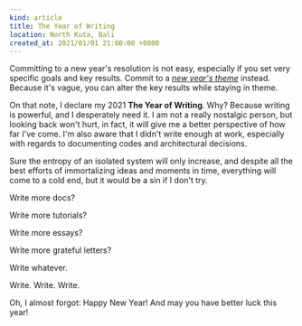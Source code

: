 ```yaml
---
kind: article
title: The Year of Writing
location: North Kuta, Bali
created_at: 2021/01/01 21:00:00 +0800
---
```


Committing to a new year's resolution is not easy, especially if you set very specific goals and key results. Commit to a [*new year's theme*](https://www.youtube.com/watch?v=NVGuFdX5guE) instead. Because it's vague, you can alter the key results while staying in theme.

On that note, I declare my 2021 **The Year of Writing**. Why? Because writing is powerful, and I desperately need it. I am not a really nostalgic person, but looking back won't hurt, in fact, it will give me a better perspective of how far I've come. I'm also aware that I didn't write enough at work, especially with regards to documenting codes and architectural decisions.

Sure the entropy of an isolated system will only increase, and despite all the best efforts of immortalizing ideas and moments in time, everything will come to a cold end, but it would be a sin if I don't try.

Write more docs?

Write more tutorials?

Write more essays?

Write more grateful letters?

Write whatever.

Write. Write. Write.

Oh, I almost forgot: Happy New Year! And may you have better luck this year!
